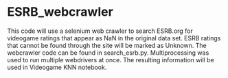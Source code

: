 # ESRB_webcrawler
This code will use a selenium web crawler to search ESRB.org for  videogame ratings that appear as NaN in the original data set. ESRB ratings that cannot be found through the site will be marked as Unknown. The webcrawler code can be found in search_esrb.py. Multiprocessing was used to run multiple webdrivers at once. The resulting information will be used in Videogame KNN notebook.

